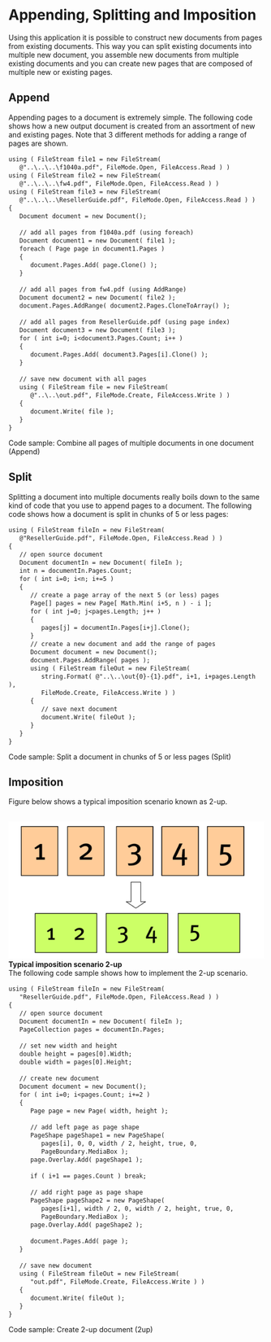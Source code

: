 # Appending, Splitting and Imposition

Using this application it is possible to construct new documents from pages from existing documents. This way you can split existing documents into multiple new document, you assemble new documents from multiple existing documents and you can create new pages that are composed of multiple new or existing pages.



## Append

Appending pages to a document is extremely simple. The following code shows how a new output document is created from an assortment of new and existing pages. Note that 3 different methods for adding a range of pages are shown.


```
using ( FileStream file1 = new FileStream( 
   @"..\..\..\f1040a.pdf", FileMode.Open, FileAccess.Read ) )
using ( FileStream file2 = new FileStream( 
   @"..\..\..\fw4.pdf", FileMode.Open, FileAccess.Read ) )
using ( FileStream file3 = new FileStream( 
   @"..\..\..\ResellerGuide.pdf", FileMode.Open, FileAccess.Read ) )
{
   Document document = new Document();

   // add all pages from f1040a.pdf (using foreach)
   Document document1 = new Document( file1 );
   foreach ( Page page in document1.Pages )
   {
      document.Pages.Add( page.Clone() );
   }

   // add all pages from fw4.pdf (using AddRange)
   Document document2 = new Document( file2 );
   document.Pages.AddRange( document2.Pages.CloneToArray() );

   // add all pages from ResellerGuide.pdf (using page index)
   Document document3 = new Document( file3 );
   for ( int i=0; i<document3.Pages.Count; i++ )
   {
      document.Pages.Add( document3.Pages[i].Clone() );
   }

   // save new document with all pages
   using ( FileStream file = new FileStream( 
      @"..\..\out.pdf", FileMode.Create, FileAccess.Write ) )
   {
      document.Write( file );
   }
}
```

Code sample: Combine all pages of multiple documents in one document (Append)



## Split

Splitting a document into multiple documents really boils down to the same kind of code that you use to append pages to a document. The following code shows how a document is split in chunks of 5 or less pages:


```
using ( FileStream fileIn = new FileStream( 
   @"ResellerGuide.pdf", FileMode.Open, FileAccess.Read ) )
{
   // open source document
   Document documentIn = new Document( fileIn );
   int n = documentIn.Pages.Count;
   for ( int i=0; i<n; i+=5 )
   {
      // create a page array of the next 5 (or less) pages
      Page[] pages = new Page[ Math.Min( i+5, n ) - i ];
      for ( int j=0; j<pages.Length; j++ )
      {
         pages[j] = documentIn.Pages[i+j].Clone();
      }
      // create a new document and add the range of pages
      Document document = new Document();
      document.Pages.AddRange( pages );
      using ( FileStream fileOut = new FileStream( 
         string.Format( @"..\..\out{0}-{1}.pdf", i+1, i+pages.Length ),
         FileMode.Create, FileAccess.Write ) )
      {
         // save next document
         document.Write( fileOut );
      }
   }
}
```

Code sample: Split a document in chunks of 5 or less pages (Split)



## Imposition

Figure below shows a typical imposition scenario known as 2-up.

<br /><img alt="Typical-imposition-scenario-2-up" src="media/Typical-imposition-scenario-2-up.png" /><br />
**Typical imposition scenario 2-up**
<br />
The following code sample shows how to implement the 2-up scenario.


```
using ( FileStream fileIn = new FileStream( 
   "ResellerGuide.pdf", FileMode.Open, FileAccess.Read ) )
{
   // open source document
   Document documentIn = new Document( fileIn );
   PageCollection pages = documentIn.Pages;

   // set new width and height
   double height = pages[0].Width;
   double width = pages[0].Height;

   // create new document
   Document document = new Document();
   for ( int i=0; i<pages.Count; i+=2 )
   {
      Page page = new Page( width, height );    

      // add left page as page shape
      PageShape pageShape1 = new PageShape( 
         pages[i], 0, 0, width / 2, height, true, 0,
         PageBoundary.MediaBox );
      page.Overlay.Add( pageShape1 );

      if ( i+1 == pages.Count ) break;

      // add right page as page shape
      PageShape pageShape2 = new PageShape(
         pages[i+1], width / 2, 0, width / 2, height, true, 0,
         PageBoundary.MediaBox );
      page.Overlay.Add( pageShape2 );

      document.Pages.Add( page );
   }

   // save new document
   using ( FileStream fileOut = new FileStream( 
      "out.pdf", FileMode.Create, FileAccess.Write ) )
   {
      document.Write( fileOut );
   }
}
```

Code sample: Create 2-up document (2up)


